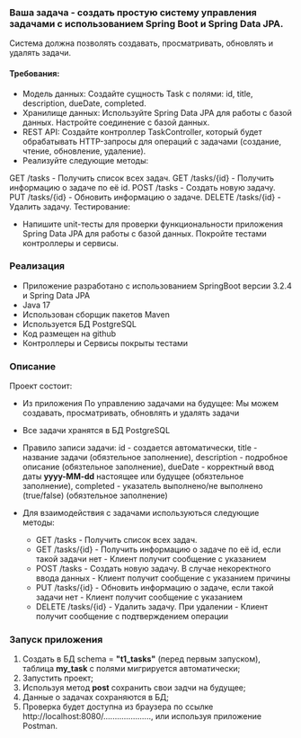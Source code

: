 ### Ваша задача - создать простую систему управления задачами с использованием Spring Boot и Spring Data JPA. 

Система должна позволять создавать, просматривать, обновлять и удалять задачи.

#### Требования:

- Модель данных:
Создайте сущность Task с полями: id, title, description, dueDate, completed.
- Хранилище данных:
Используйте Spring Data JPA для работы с базой данных.
Настройте соединение с базой данных.
- REST API:
Создайте контроллер TaskController, который будет обрабатывать HTTP-запросы для операций с задачами 
(создание, чтение, обновление, удаление).
- Реализуйте следующие методы:
  
GET /tasks - Получить список всех задач.
GET /tasks/{id} - Получить информацию о задаче по её id.
POST /tasks - Создать новую задачу.
PUT /tasks/{id} - Обновить информацию о задаче.
DELETE /tasks/{id} - Удалить задачу.
Тестирование:

- Напишите unit-тесты для проверки функциональности  приложения Spring Data JPA для работы с базой данных.
Покройте тестами контроллеры и сервисы.

### Реализация

- Приложение разработано с использованием SpringBoot версии 3.2.4 и Spring Data JPA
- Java 17
- Использован сборщик пакетов Maven
- Используется БД PostgreSQL
- Код размещен на github
- Контроллеры и Сервисы покрыты тестами

### Описание

Проект состоит:
- Из приложения По управлению задачами на будущее: Мы можем создавать, просматривать, обновлять и удалять задачи 
- Все задачи хранятся в БД PostgreSQL
- Правило записи задачи: id - создается автоматически, title - название задачи (обязтельное заполнение), description - подробное описание (обязтельное заполнение), dueDate - корректный ввод даты **yyyy-MM-dd** настоящее или будущее (обязтельное заполнение), completed - указатель выполнено/не выполнено (true/false) (обязтельное заполнение)
  
- Для взаимодействия с задачами  используються следующие методы:
     - GET /tasks - Получить список всех задач.
     - GET /tasks/{id} - Получить информацию о задаче по её id, если такой задачи нет - Клиент получит сообщение с указанием
     - POST /tasks - Создать новую задачу. В случае некоректного ввода данных - Клиент получит сообщение с указанием причины
     - PUT /tasks/{id} - Обновить информацию о задаче, если такой задачи нет - Клиент получит сообщение с указанием
     - DELETE /tasks/{id} - Удалить задачу. При удалении - Клиент получит сообщение с подтверждением операции

### Запуск приложения

1. Создать в БД schema = **"t1_tasks"** (перед первым запуском), таблица **my_task** с полями мигрируется автоматически;
2. Запустить проект;
3. Используя метод **post**  сохранить свои задчи на будущее;
4. Данные о задачах сохраняются в БД;
5. Проверка будет доступна из браузера по ссылке http://localhost:8080/....................., или используя приложение Postman.